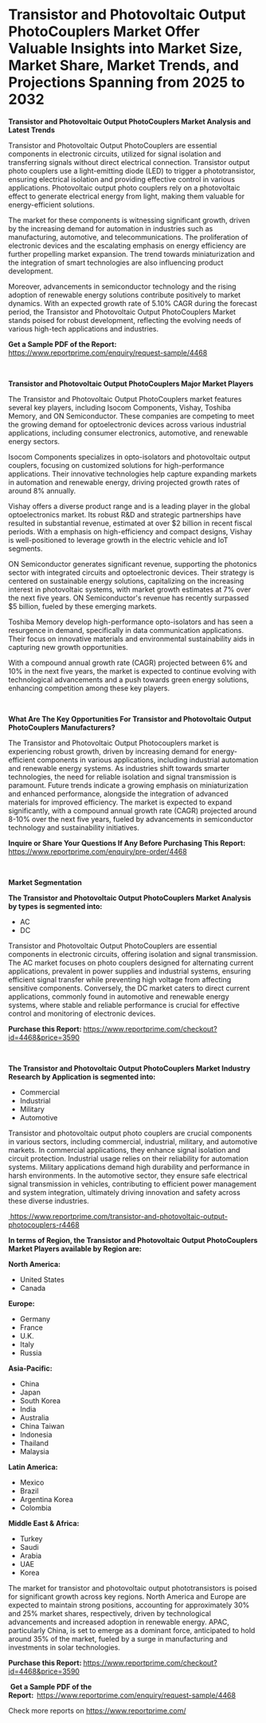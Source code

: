 <p><h1>Transistor and Photovoltaic Output PhotoCouplers Market Offer Valuable Insights into Market Size, Market Share, Market Trends, and Projections Spanning from 2025 to 2032</h1></p><p><strong>Transistor and Photovoltaic Output PhotoCouplers Market Analysis and Latest Trends</strong></p>
<p><p>Transistor and Photovoltaic Output PhotoCouplers are essential components in electronic circuits, utilized for signal isolation and transferring signals without direct electrical connection. Transistor output photo couplers use a light-emitting diode (LED) to trigger a phototransistor, ensuring electrical isolation and providing effective control in various applications. Photovoltaic output photo couplers rely on a photovoltaic effect to generate electrical energy from light, making them valuable for energy-efficient solutions.</p><p>The market for these components is witnessing significant growth, driven by the increasing demand for automation in industries such as manufacturing, automotive, and telecommunications. The proliferation of electronic devices and the escalating emphasis on energy efficiency are further propelling market expansion. The trend towards miniaturization and the integration of smart technologies are also influencing product development. </p><p>Moreover, advancements in semiconductor technology and the rising adoption of renewable energy solutions contribute positively to market dynamics. With an expected growth rate of 5.10% CAGR during the forecast period, the Transistor and Photovoltaic Output PhotoCouplers Market stands poised for robust development, reflecting the evolving needs of various high-tech applications and industries.</p></p>
<p><strong>Get a Sample PDF of the Report:&nbsp;</strong> <a href="https://www.reportprime.com/enquiry/request-sample/4468?utm_campaign=3106&utm_medium=2&utm_source=Github&utm_content=ia&utm_term=19032025&utm_id=transistor-and-photovoltaic-output-photocouplers">https://www.reportprime.com/enquiry/request-sample/4468</a></p>
<p>&nbsp;</p>
<p><strong>Transistor and Photovoltaic Output PhotoCouplers Major Market Players</strong></p>
<p><p>The Transistor and Photovoltaic Output PhotoCouplers market features several key players, including Isocom Components, Vishay, Toshiba Memory, and ON Semiconductor. These companies are competing to meet the growing demand for optoelectronic devices across various industrial applications, including consumer electronics, automotive, and renewable energy sectors.</p><p>Isocom Components specializes in opto-isolators and photovoltaic output couplers, focusing on customized solutions for high-performance applications. Their innovative technologies help capture expanding markets in automation and renewable energy, driving projected growth rates of around 8% annually.</p><p>Vishay offers a diverse product range and is a leading player in the global optoelectronics market. Its robust R&D and strategic partnerships have resulted in substantial revenue, estimated at over $2 billion in recent fiscal periods. With a emphasis on high-efficiency and compact designs, Vishay is well-positioned to leverage growth in the electric vehicle and IoT segments.</p><p>ON Semiconductor generates significant revenue, supporting the photonics sector with integrated circuits and optoelectronic devices. Their strategy is centered on sustainable energy solutions, capitalizing on the increasing interest in photovoltaic systems, with market growth estimates at 7% over the next five years. ON Semiconductor's revenue has recently surpassed $5 billion, fueled by these emerging markets.</p><p>Toshiba Memory develop high-performance opto-isolators and has seen a resurgence in demand, specifically in data communication applications. Their focus on innovative materials and environmental sustainability aids in capturing new growth opportunities.</p><p>With a compound annual growth rate (CAGR) projected between 6% and 10% in the next five years, the market is expected to continue evolving with technological advancements and a push towards green energy solutions, enhancing competition among these key players.</p></p>
<p>&nbsp;</p>
<p><strong>What Are The Key Opportunities For Transistor and Photovoltaic Output PhotoCouplers Manufacturers?</strong></p>
<p><p>The Transistor and Photovoltaic Output Photocouplers market is experiencing robust growth, driven by increasing demand for energy-efficient components in various applications, including industrial automation and renewable energy systems. As industries shift towards smarter technologies, the need for reliable isolation and signal transmission is paramount. Future trends indicate a growing emphasis on miniaturization and enhanced performance, alongside the integration of advanced materials for improved efficiency. The market is expected to expand significantly, with a compound annual growth rate (CAGR) projected around 8-10% over the next five years, fueled by advancements in semiconductor technology and sustainability initiatives.</p></p>
<p><strong>Inquire or Share Your Questions If Any Before Purchasing This Report:</strong> <a href="https://www.reportprime.com/enquiry/pre-order/4468?utm_campaign=3106&utm_medium=2&utm_source=Github&utm_content=ia&utm_term=19032025&utm_id=transistor-and-photovoltaic-output-photocouplers">https://www.reportprime.com/enquiry/pre-order/4468</a></p>
<p>&nbsp;</p>
<p><strong>Market Segmentation</strong></p>
<p><strong>The Transistor and Photovoltaic Output PhotoCouplers Market Analysis by types is segmented into:</strong></p>
<p><ul><li>AC</li><li>DC</li></ul></p>
<p><p>Transistor and Photovoltaic Output PhotoCouplers are essential components in electronic circuits, offering isolation and signal transmission. The AC market focuses on photo couplers designed for alternating current applications, prevalent in power supplies and industrial systems, ensuring efficient signal transfer while preventing high voltage from affecting sensitive components. Conversely, the DC market caters to direct current applications, commonly found in automotive and renewable energy systems, where stable and reliable performance is crucial for effective control and monitoring of electronic devices.</p></p>
<p><strong>Purchase this Report:&nbsp;</strong><a href="https://www.reportprime.com/checkout?id=4468&price=3590&utm_campaign=3106&utm_medium=2&utm_source=Github&utm_content=ia&utm_term=19032025&utm_id=transistor-and-photovoltaic-output-photocouplers">https://www.reportprime.com/checkout?id=4468&price=3590</a></p>
<p>&nbsp;</p>
<p><strong>The Transistor and Photovoltaic Output PhotoCouplers Market Industry Research by Application is segmented into:</strong></p>
<p><ul><li>Commercial</li><li>Industrial</li><li>Military</li><li>Automotive</li></ul></p>
<p><p>Transistor and photovoltaic output photo couplers are crucial components in various sectors, including commercial, industrial, military, and automotive markets. In commercial applications, they enhance signal isolation and circuit protection. Industrial usage relies on their reliability for automation systems. Military applications demand high durability and performance in harsh environments. In the automotive sector, they ensure safe electrical signal transmission in vehicles, contributing to efficient power management and system integration, ultimately driving innovation and safety across these diverse industries.</p></p>
<p><a href="https://www.reportprime.com/transistor-and-photovoltaic-output-photocouplers-r4468?utm_campaign=3106&utm_medium=2&utm_source=Github&utm_content=ia&utm_term=19032025&utm_id=transistor-and-photovoltaic-output-photocouplers">&nbsp;https://www.reportprime.com/transistor-and-photovoltaic-output-photocouplers-r4468</a></p>
<p><strong>In terms of Region, the Transistor and Photovoltaic Output PhotoCouplers Market Players available by Region are:</strong></p>
<p>
    <p> <strong> North America: </strong>
        <ul>
            <li>United States</li>
            <li>Canada</li>
        </ul>
        </p> 
    <p> <strong> Europe: </strong>
        <ul>
            <li>Germany</li>
            <li>France</li>
            <li>U.K.</li>
            <li>Italy</li>
            <li>Russia</li>
        </ul>
        </p> 
    <p> <strong> Asia-Pacific: </strong>
        <ul>
            <li>China</li>
            <li>Japan</li>
            <li>South Korea</li>
            <li>India</li>
            <li>Australia</li>
            <li>China Taiwan</li>
            <li>Indonesia</li>
            <li>Thailand</li>
            <li>Malaysia</li>
        </ul>
        </p> 
    <p> <strong> Latin America: </strong>
        <ul>
            <li>Mexico</li>
            <li>Brazil</li>
            <li>Argentina Korea</li>
            <li>Colombia</li>
        </ul>
        </p> 
    <p> <strong> Middle East & Africa: </strong>
        <ul>
            <li>Turkey</li>
            <li>Saudi</li>
            <li>Arabia</li>
            <li>UAE</li>
            <li>Korea</li>
        </ul>
    </p>
    </p>
<p><p>The market for transistor and photovoltaic output phototransistors is poised for significant growth across key regions. North America and Europe are expected to maintain strong positions, accounting for approximately 30% and 25% market shares, respectively, driven by technological advancements and increased adoption in renewable energy. APAC, particularly China, is set to emerge as a dominant force, anticipated to hold around 35% of the market, fueled by a surge in manufacturing and investments in solar technologies.</p></p>
<p><strong>Purchase this Report: </strong><a href="https://www.reportprime.com/checkout?id=4468&price=3590&utm_campaign=3106&utm_medium=2&utm_source=Github&utm_content=ia&utm_term=19032025&utm_id=transistor-and-photovoltaic-output-photocouplers">https://www.reportprime.com/checkout?id=4468&price=3590</a></p>
<p>&nbsp;<strong>Get a Sample PDF of the Report:&nbsp;&nbsp;</strong><a href="https://www.reportprime.com/enquiry/request-sample/4468?utm_campaign=3106&utm_medium=2&utm_source=Github&utm_content=ia&utm_term=19032025&utm_id=transistor-and-photovoltaic-output-photocouplers">https://www.reportprime.com/enquiry/request-sample/4468</a></p>
<p><strong></strong></p>
<p>Check more reports on <a href="https://www.reportprime.com/?utm_campaign=3106&utm_medium=2&utm_source=Github&utm_content=ia&utm_term=19032025&utm_id=transistor-and-photovoltaic-output-photocouplers">https://www.reportprime.com/</a></p>